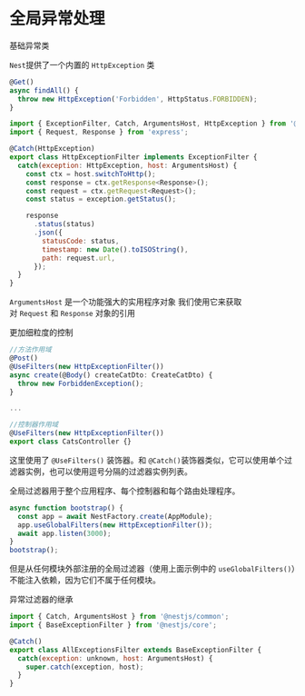 # 全局异常处理

基础异常类

`Nest`提供了一个内置的 `HttpException` 类

```jsx
@Get()
async findAll() {
  throw new HttpException('Forbidden', HttpStatus.FORBIDDEN);
}
```

```jsx
import { ExceptionFilter, Catch, ArgumentsHost, HttpException } from '@nestjs/common';
import { Request, Response } from 'express';

@Catch(HttpException)
export class HttpExceptionFilter implements ExceptionFilter {
  catch(exception: HttpException, host: ArgumentsHost) {
    const ctx = host.switchToHttp();
    const response = ctx.getResponse<Response>();
    const request = ctx.getRequest<Request>();
    const status = exception.getStatus();

    response
      .status(status)
      .json({
        statusCode: status,
        timestamp: new Date().toISOString(),
        path: request.url,
      });
  }
}
```

`ArgumentsHost` 是一个功能强大的实用程序对象 我们使用它来获取对 `Request` 和 `Response` 对象的引用

更加细粒度的控制

```jsx
//方法作用域
@Post()
@UseFilters(new HttpExceptionFilter())
async create(@Body() createCatDto: CreateCatDto) {
  throw new ForbiddenException();
}

...

//控制器作用域
@UseFilters(new HttpExceptionFilter())
export class CatsController {}
```

这里使用了 `@UseFilters()` 装饰器。和 `@Catch()`装饰器类似，它可以使用单个过滤器实例，也可以使用逗号分隔的过滤器实例列表。

全局过滤器用于整个应用程序、每个控制器和每个路由处理程序。

```jsx
async function bootstrap() {
  const app = await NestFactory.create(AppModule);
  app.useGlobalFilters(new HttpExceptionFilter());
  await app.listen(3000);
}
bootstrap();
```

但是从任何模块外部注册的全局过滤器（使用上面示例中的 `useGlobalFilters()`）不能注入依赖，因为它们不属于任何模块。

异常过滤器的继承

```jsx
import { Catch, ArgumentsHost } from '@nestjs/common';
import { BaseExceptionFilter } from '@nestjs/core';

@Catch()
export class AllExceptionsFilter extends BaseExceptionFilter {
  catch(exception: unknown, host: ArgumentsHost) {
    super.catch(exception, host);
  }
}
```
